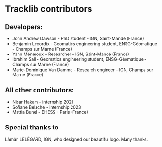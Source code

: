 Tracklib contributors
=======================


## Developers:

* John Andrew Dawson  - PhD student - IGN, Saint-Mandé (France)
* Benjamin Lecordix - Geomatics engineering student, ENSG-Géomatique - Champs sur Marne (France)
* Yann Méneroux - Researcher - IGN, Saint-Mandé (France)
* Ibrahim Sall - Geomatics engineering student, ENSG-Géomatique - Champs sur Marne (France)
* Marie-Dominique Van Damme - Research engineer - IGN, Champs sur Marne (France)


## All other contributors:

* Nisar Hakam - internship 2021
* Sofiane Belache - internship 2023
* Mattia Bunel  - EHESS - Paris (France)


## Special thanks to

Lâmân LELÉGARD, IGN, who designed our beautiful logo. Many thanks.
